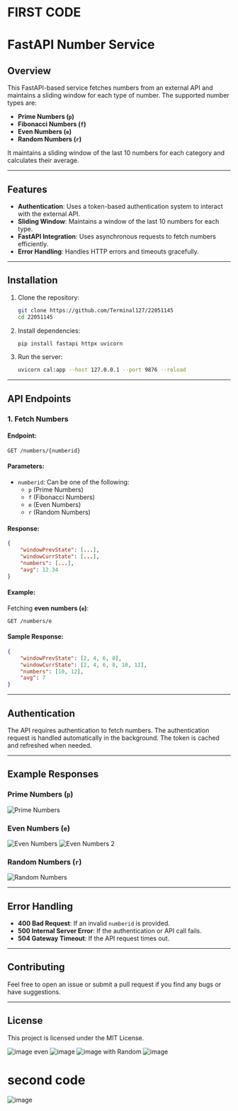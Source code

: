 # FIRST CODE
# FastAPI Number Service

## Overview
This FastAPI-based service fetches numbers from an external API and maintains a sliding window for each type of number. The supported number types are:

- **Prime Numbers (`p`)**
- **Fibonacci Numbers (`f`)**
- **Even Numbers (`e`)**
- **Random Numbers (`r`)**

It maintains a sliding window of the last 10 numbers for each category and calculates their average.

---

## Features
- **Authentication**: Uses a token-based authentication system to interact with the external API.
- **Sliding Window**: Maintains a window of the last 10 numbers for each type.
- **FastAPI Integration**: Uses asynchronous requests to fetch numbers efficiently.
- **Error Handling**: Handles HTTP errors and timeouts gracefully.

---

## Installation

1. Clone the repository:
   ```bash
   git clone https://github.com/Terminal127/22051145
   cd 22051145
   ```
2. Install dependencies:
   ```bash
   pip install fastapi httpx uvicorn
   ```
3. Run the server:
   ```bash
   uvicorn cal:app --host 127.0.0.1 --port 9876 --reload
   ```

---

## API Endpoints
### 1. Fetch Numbers
#### Endpoint:
```http
GET /numbers/{numberid}
```
#### Parameters:
- `numberid`: Can be one of the following:
  - `p` (Prime Numbers)
  - `f` (Fibonacci Numbers)
  - `e` (Even Numbers)
  - `r` (Random Numbers)

#### Response:
```json
{
    "windowPrevState": [...],
    "windowCurrState": [...],
    "numbers": [...],
    "avg": 12.34
}
```
#### Example:
Fetching **even numbers (`e`)**:
```http
GET /numbers/e
```
#### Sample Response:
```json
{
    "windowPrevState": [2, 4, 6, 8],
    "windowCurrState": [2, 4, 6, 8, 10, 12],
    "numbers": [10, 12],
    "avg": 7
}
```

---

## Authentication
The API requires authentication to fetch numbers. The authentication request is handled automatically in the background. The token is cached and refreshed when needed.

---

## Example Responses
### Prime Numbers (`p`)
![Prime Numbers](https://github.com/user-attachments/assets/6a3ed858-7163-4644-a233-cd55d64855f8)

### Even Numbers (`e`)
![Even Numbers](https://github.com/user-attachments/assets/abe147a9-face-4bb5-9865-02505d37e155)
![Even Numbers 2](https://github.com/user-attachments/assets/f5753ae5-1bb9-429f-8962-81d9dccfd701)

### Random Numbers (`r`)
![Random Numbers](https://github.com/user-attachments/assets/0f2925ee-74fe-4b08-81de-ee147c3fe1bc)

---

## Error Handling
- **400 Bad Request**: If an invalid `numberid` is provided.
- **500 Internal Server Error**: If the authentication or API call fails.
- **504 Gateway Timeout**: If the API request times out.

---

## Contributing
Feel free to open an issue or submit a pull request if you find any bugs or have suggestions.

---

## License
This project is licensed under the MIT License.


![image](https://github.com/user-attachments/assets/6a3ed858-7163-4644-a233-cd55d64855f8)
even
![image](https://github.com/user-attachments/assets/abe147a9-face-4bb5-9865-02505d37e155)
![image](https://github.com/user-attachments/assets/f5753ae5-1bb9-429f-8962-81d9dccfd701)
with Random
![image](https://github.com/user-attachments/assets/0f2925ee-74fe-4b08-81de-ee147c3fe1bc)
# second code
![image](https://github.com/user-attachments/assets/8855737b-88b5-4aa3-8aa3-373f72992fa8)
